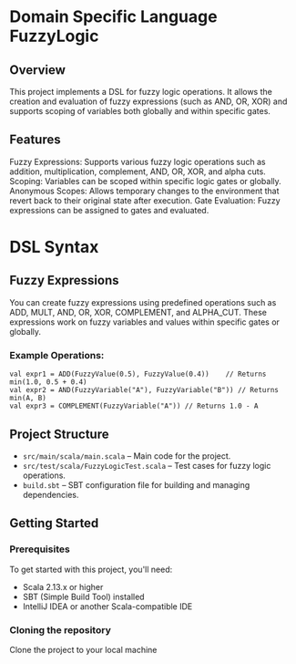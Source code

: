 # Domain Specific Language FuzzyLogic

## Overview
This project implements a DSL for fuzzy logic operations. It allows the creation and evaluation of fuzzy expressions (such as AND, OR, XOR) and supports scoping of variables both globally and within specific gates. 

## Features 
Fuzzy Expressions: Supports various fuzzy logic operations such as addition, multiplication, complement, AND, OR, XOR, and alpha cuts.
Scoping: Variables can be scoped within specific logic gates or globally.
Anonymous Scopes: Allows temporary changes to the environment that revert back to their original state after execution.
Gate Evaluation: Fuzzy expressions can be assigned to gates and evaluated.

# DSL Syntax
## Fuzzy Expressions
You can create fuzzy expressions using predefined operations such as ADD, MULT, AND, OR, XOR, COMPLEMENT, and ALPHA_CUT. These expressions work on fuzzy variables and values within specific gates or globally.

### Example Operations:
```
val expr1 = ADD(FuzzyValue(0.5), FuzzyValue(0.4))    // Returns min(1.0, 0.5 + 0.4)
val expr2 = AND(FuzzyVariable("A"), FuzzyVariable("B")) // Returns min(A, B)
val expr3 = COMPLEMENT(FuzzyVariable("A")) // Returns 1.0 - A
```




## Project Structure
- `src/main/scala/main.scala` – Main code for the project.
- `src/test/scala/FuzzyLogicTest.scala` – Test cases for fuzzy logic operations.
- `build.sbt` – SBT configuration file for building and managing dependencies.

## Getting Started

### Prerequisites
To get started with this project, you'll need:
- Scala 2.13.x or higher
- SBT (Simple Build Tool) installed
- IntelliJ IDEA or another Scala-compatible IDE

### Cloning the repository
Clone the project to your local machine




